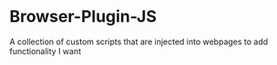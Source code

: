 # Browser-Plugin-JS
A collection of custom scripts that are injected into webpages to add functionality I want
